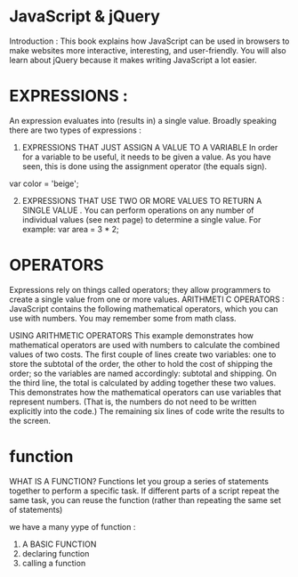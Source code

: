 # JavaScript & jQuery
Introduction :
This book explains how JavaScript can be used
in browsers to make websites more interactive,
interesting, and user-friendly. You will also learn about
jQuery because it makes writing JavaScript a lot easier. 


# EXPRESSIONS :
An expression evaluates into (results in) a single value. Broadly speaking
there are two types of expressions :

1. EXPRESSIONS THAT JUST ASSIGN A
VALUE TO A VARIABLE 
In order for a variable to be useful, it needs to be
given a value. As you have seen, this is done using
the assignment operator (the equals sign).

var color = 'beige'; 


2. EXPRESSIONS THAT USE TWO OR
MORE VALUES TO RETURN A
SINGLE VALUE .
You can perform operations on any number of
individual values (see next page) to determine a
single value. For example:
var area = 3 * 2; 

# OPERATORS 
Expressions rely on things called operators; they allow programmers to
create a single value from one or more values. 
ARITHMETI C OPERATORS :
JavaScript contains the following mathematical
operators, which you can use with numbers.
You may remember some from math class. 


USING ARITHMETIC
OPERATORS
This example demonstrates how
mathematical operators are used
with numbers to calculate the
combined values of two costs.
The first couple of lines create
two variables: one to store the
subtotal of the order, the other
to hold the cost of shipping
the order; so the variables are
named accordingly: subtotal
and shipping.
On the third line, the total is
calculated by adding together
these two values.
This demonstrates how the
mathematical operators can
use variables that represent
numbers. (That is, the numbers
do not need to be written
explicitly into the code.)
The remaining six lines of code
write the results to the screen. 

# function 
WHAT IS A FUNCTION? 
Functions let you group a series of statements together to perform a
specific task. If different parts of a script repeat the same task, you can
reuse the function (rather than repeating the same set of statements)

we have a many yype of function :
1. A BASIC FUNCTION 
2. declaring function
3. calling a function

